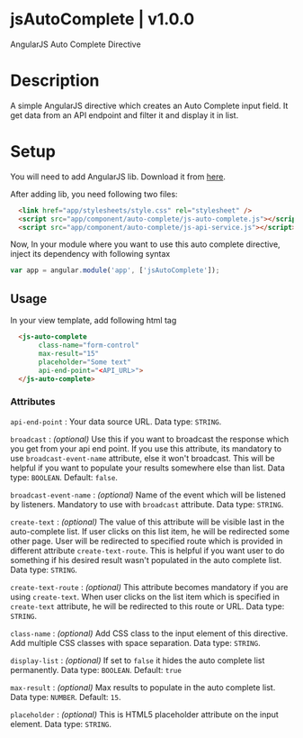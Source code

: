 # jsAutoComplete | v1.0.0
AngularJS Auto Complete Directive

# Description
A simple AngularJS directive which creates an Auto Complete input field. It get data from an API endpoint and filter it and display it in list.

# Setup
You will need to add AngularJS lib. Download it from [here](https://angularjs.org/).

After adding lib, you need following two files: 
```html
  <link href="app/stylesheets/style.css" rel="stylesheet" />
  <script src="app/component/auto-complete/js-auto-complete.js"></script>
  <script src="app/component/auto-complete/js-api-service.js"></script>
```
Now, In your module where you want to use this auto complete directive, inject its dependency with following syntax
```javascript
var app = angular.module('app', ['jsAutoComplete']);
```

## Usage
In your view template, add following html tag
```html
  <js-auto-complete
       class-name="form-control"
       max-result="15"
       placeholder="Some text"
       api-end-point="<API_URL>">
  </js-auto-complete>
```

### Attributes

`api-end-point` : Your data source URL. Data type: `STRING`.

`broadcast` : *(optional)* Use this if you want to broadcast the response which you get from your api end point. If you use this attribute, its mandatory to use `broadcast-event-name` attribute, else it won't broadcast. This will be helpful if you want to populate your results somewhere else than list. Data type: `BOOLEAN`. Default: `false`.

`broadcast-event-name` : *(optional)* Name of the event which will be listened by listeners. Mandatory to use with `broadcast` attribute. Data type: `STRING`.

`create-text` : *(optional)* The value of this attribute will be visible last in the auto-complete list. If user clicks on this list item, he will be redirected some other page. User will be redirected to specified route which is provided in different attribute `create-text-route`. This is helpful if you want user to do something if his desired result wasn't populated in the auto complete list. Data type: `STRING`.

`create-text-route` : *(optional)* This attribute becomes mandatory if you are using `create-text`. When user clicks on the list item which is specified in `create-text` attribute, he will be redirected to this route or URL. Data type: `STRING`.

`class-name` : *(optional)* Add CSS class to the input element of this directive. Add multiple CSS classes with space separation. Data type: `STRING`.

`display-list` : *(optional)* If set to `false` it hides the auto complete list permanently. Data type: `BOOLEAN`. Default: `true`

`max-result` : *(optional)* Max results to populate in the auto complete list. Data type: `NUMBER`. Default: `15`.

`placeholder` : *(optional)* This is HTML5 placeholder attribute on the input element. Data type: `STRING`.

